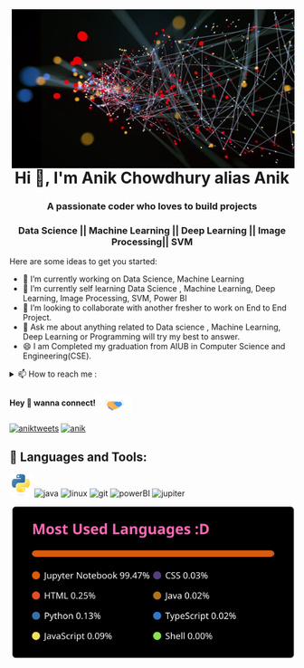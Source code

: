 <img align="right" alt="Code" width="500px" src="https://github.com/Anik1nonly007/Anik1nonly007/blob/main/code%20(2).jpg"/>
<h1 align="center">Hi 👋, I'm Anik Chowdhury alias Anik</h1>
<h3 align="center">A passionate coder who loves to build projects</h3>
<h3 align="center">Data Science || Machine Learning || Deep Learning || Image Processing|| SVM</h3>
Here are some ideas to get you started:

- 🔭 I’m currently working on Data Science, Machine Learning
- 🌱 I’m currently self learning Data Science , Machine Learning, Deep Learning, Image Processing, SVM, Power BI
- 👯 I’m looking to collaborate with another fresher to work on End to End Project.
- 💬 Ask me about anything related to Data science ,  Machine Learning, Deep Learning or Programming will try my best to answer.
- 😄 I am Completed my graduation from AIUB in Computer Science and Engineering(CSE).

 <details> <summary> 📫 How to reach me :</summary><a href="mailto:chowdhurydiptho@gmail.com"> <img src="https://upload.wikimedia.org/wikipedia/commons/7/7e/Gmail_icon_%282020%29.svg" width="22px"/> </a>
</details>
<h3 align="left"🔭 I’m currently learning & working on Data Science , Machine Learning, Deep Learning , Image Processing and SVM.</h3>
<h4 align="left">Hey 👋 wanna connect!<img align="center" src="https://github.com/Kushal997-das/Kushal997-das/blob/master/Profile%20generator/Handshake.gif" height="30px"></h4> 
<p align="left">
<a href="https://twitter.com/AnikJassan" target="blank"><img align="center" src="https://raw.githubusercontent.com/rahuldkjain/github-profile-readme-generator/master/src/images/icons/Social/twitter.svg" alt="aniktweets" height="30" width="40" /></a>
<a href="https://www.linkedin.com/in/anik-chowdhury-356817136" target="blank"><img align="center" src="https://raw.githubusercontent.com/rahuldkjain/github-profile-readme-generator/master/src/images/icons/Social/linked-in-alt.svg" alt="anik" height="30" width="40" /></a>
  <h2 align="left">🚀 Languages and Tools:</h2>
<p align="left">
  <img src="https://github.com/Kushal997-das/Kushal997-das/blob/master/Profile%20generator/python-original.svg" alt="python" width="40" height="40"/> 
  <img src="https://upload.wikimedia.org/wikipedia/en/3/30/Java_programming_language_logo.svg" alt="java" width="40" height="40"/> 
  <img src="https://upload.wikimedia.org/wikipedia/commons/3/35/Tux.svg" alt="linux" width="40" height="40"/>
 <img src="https://www.vectorlogo.zone/logos/git-scm/git-scm-icon.svg" alt="git" width="40" height="40"/> 
  <img alt="powerBI"  src="https://upload.wikimedia.org/wikipedia/commons/c/cf/New_Power_BI_Logo.svg"
width="50" height="40" /> 
  <img alt="jupiter"  src="https://user-images.githubusercontent.com/93881696/173186689-1d1d1747-b500-40e0-af97-9434371e6ec0.png"
"width="40" height="40">
  
</p>
<img align="right" alt="Code" width="500px" src="https://github.com/Anik1nonly007/Anik1nonly007/blob/main/mostUsedLang.svg"/>
  
 

